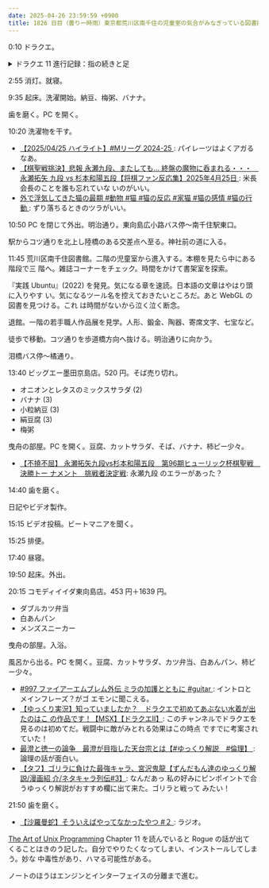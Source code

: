 ```yaml
---
date: 2025-04-26 23:59:59 +0900
title: 1826 日目（曇り一時雨）東京都荒川区南千住の児童室の気合がみなぎっている図書館
---
```


0:10 ドラクエ。

<details><summary>ドラクエ 11 進行記録：指の続きと足</summary>
<p>鍛冶でゆびわを増やす途中だった。命の石が大量に必要なので集めにでかける。
始祖の森のうごくせきぞうを壊しまくるが、これは効率が悪いようだ。</p>
<pre>
命のゆびわ 0/1/2 done 鍛冶 命の石  
女神のゆびわ 0/2 done 鍛冶 命の石  
</pre>
<p>0:40 指を完了。</p>

<p>引き続き足装備を着手。さらに命の石を集める。裏ダンジョンのほうのメガザルロックのがマシのようだ。
それほど希少でない鉱石も枯れてきたと思ったら、図鑑を見ると実は希少品だったりする。</p>
<pre>
天使のサンダル 0/1/2 done 鍛冶  
ジェネラルブーツ 0/1/2 done 鍛冶  
りせいのサンダル 0/1/2 done 鍛冶 命の石  
大天使のブーツ 0/1/2 done 鍛冶  
マーシャルブーツ 0/1/2 done 鍛冶 魔竜の皮 おうごんのカケラ  
</pre>
<p>1:50 足装備終了。しあわせのくつが一品物だったのは意外。ページ数 165 と伸びが鈍化。</p>

<p>あとは素材集め。よくわかっていない海で魔物退治。時間帯と海域でどこに何が出現するやら。</p>
</details>

2:55 消灯。就寝。

9:35 起床。洗濯開始。納豆、梅粥、バナナ。

歯を磨く。PC を開く。

10:20 洗濯物を干す。

* [【2025/04/25 ハイライト】#Mリーグ 2024-25
  ](https://www.youtube.com/watch?v=47exxfFiHfM): パイレーツはよくアガるなあ。
* [【棋聖戦挑決】悲報 永瀬九段、またしても… 終盤の魔物に呑まれる・・・　永瀬拓矢
  九段 vs 杉本和陽五段【将棋ファン反応集】2025年4月25日
  ](https://www.youtube.com/watch?v=j-tIQNYhTk0): 米長会長のことを誰も忘れていな
  いのがいい。
* [外で浮気してきた猫の最期 #動物 #猫 #猫の反応 #家猫 #猫の感情 #猫の行動
  ](https://www.youtube.com/shorts/qh-Y8vEomPU): ずり落ちるときのツラがいい。

10:50 PC を閉じて外出。明治通り。東向島広小路バス停～南千住駅東口。

駅からコツ通りを北上し陸橋のある交差点へ至る。神社前の道に入る。

<blockquote class="twitter-tweet"
  data-conversation="none"
  data-media-max-width="480" data-theme="dark" data-align="center">
<a href="https://twitter.com/showa_yojyo/status/1916012608454594583"></a>
</blockquote>

11:45 荒川区南千住図書館。二階の児童室から進入する。本棚を見たら中にある階段で三
階へ。雑誌コーナーをチェック。時間をかけて書架室を探索。

『実践 Ubuntu』(2022) を発見。気になる章を速読。日本語の文章はやはり頭に入りやす
い。気になるツール名を控えておきたいところだ。あと WebGL の図書を見つける。これ
は時間がないから泣く泣く断念。

退館。一階の若手職人作品展を見学。人形、鍛金、陶器、寄席文字、七宝など。

徒歩で移動。コツ通りを歩道橋方向へ抜ける。明治通りに向かう。

泪橋バス停～橘通り。

13:40 ビッグエー墨田京島店。520 円。そば売り切れ。

* オニオンとレタスのミックスサラダ (2)
* バナナ (3)
* 小粒納豆 (3)
* 絹豆腐 (3)
* 梅粥

曳舟の部屋。PC を開く。豆腐、カットサラダ、そば、バナナ、柿ピー少々。

* [【不撓不屈】 永瀬拓矢九段vs杉本和陽五段　第96期ヒューリック杯棋聖戦　決勝トー
  ナメント　挑戦者決定戦](https://www.youtube.com/watch?v=OuBPAA7ZvHc): 永瀬九段
  のエラーがあった？

14:40 歯を磨く。

日記やビデオ製作。

15:15 ビデオ投稿。ビートマニアを聞く。

15:25 排便。

17:40 昼寝。

19:50 起床。外出。

20:15 コモディイイダ東向島店。453 円＋1639 円。

* ダブルカツ弁当
* 白あんパン
* メンズスニーカー

曳舟の部屋。入浴。

風呂から出る。PC を開く。豆腐、カットサラダ、カツ弁当、白あんパン、柿ピー少々。

* [#997 ファイアーエムブレム外伝 ミラの加護とともに #guitar
  ](https://www.youtube.com/watch?v=HF6h_Ho7D84): イントロとメインフレーズ？がゴ
  エモンに聞こえる。
* [【ゆっくり実況】知っていましたか？　ドラクエで初めてあぶない水着が出たのはこ
  の作品です！【MSX】【ドラクエⅡ】](https://www.youtube.com/watch?v=mEXGfrgDnog):
  このチャンネルでドラクエを見るのは初めてだ。戦闘中に敵がみとれる効果はこの時点
  ですでに考案されていた！
* [最澄と徳一の論争　最澄が目指した天台宗とは【#ゆっくり解説　#倫理】
  ](https://www.youtube.com/watch?v=oSHvmJGJJxk): 論理の話が面白い。
* [【タフ】ゴリラに負けた最強キャラ、宮沢鬼龍【ずんだもん達のゆっくり解説/漫画紹
  介/ネタキャラ列伝#3】](https://www.youtube.com/watch?v=8R2sBMOJysk): なんだあっ
  私の好みにピンポイントで合うゆっくり解説がおすすめ欄に出て来た。ゴリラと戦って
  みたい！

21:50 歯を磨く。

* [【沙羅曼蛇】そういえばやってなかったやつ #２
  ](https://www.youtube.com/watch?v=i00spCa2l6k): ラジオ。

[The Art of Unix Programming][TAOUP] Chapter 11 を読んでいると Rogue の話が出て
くることはきのう記した。自分でやりたくなってしまい、インストールしてしまう。妙な
中毒性があり、ハマる可能性がある。

ノートのほうはエンジンとインターフェイスの分離まで進む。

[TAOUP]: <http://www.catb.org/esr/writings/taoup/html>
